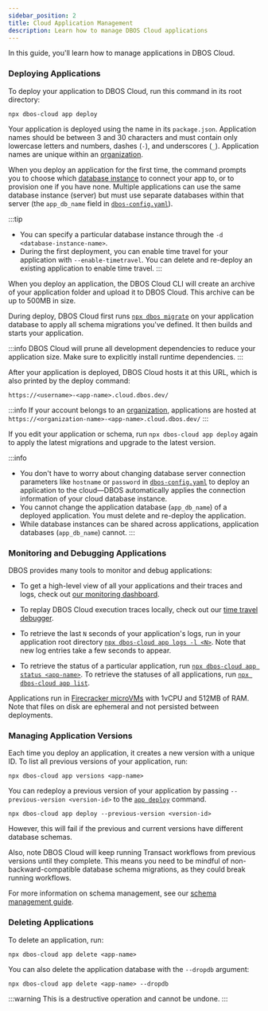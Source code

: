 ```yaml
---
sidebar_position: 2
title: Cloud Application Management
description: Learn how to manage DBOS Cloud applications
---
```


In this guide, you'll learn how to manage applications in DBOS Cloud.


### Deploying Applications

To deploy your application to DBOS Cloud, run this command in its root directory:

```shell
npx dbos-cloud app deploy
```

Your application is deployed using the name in its `package.json`.
Application names should be between 3 and 30 characters and must contain only lowercase letters and numbers, dashes (`-`), and underscores (`_`). Application names are unique within an [organization](account-management#organization-management).

When you deploy an application for the first time, the command prompts you to choose which [database instance](../cloud-tutorials/database-management.md) to connect your app to, or to provision one if you have none. Multiple applications can use the same database instance (server) but must use separate databases within that server (the `app_db_name` field in [`dbos-config.yaml`](../api-reference/configuration#database)).

:::tip
* You can specify a particular database instance through the `-d <database-instance-name>`.
* During the first deployment, you can enable time travel for your application with `--enable-timetravel`. You can delete and re-deploy an existing application to enable time travel.
:::

When you deploy an application, the DBOS Cloud CLI will create an archive of your application folder and upload it to DBOS Cloud. This archive can be up to 500MB in size.

During deploy, DBOS Cloud first runs [`npx dbos migrate`](../api-reference/cli.md#npx-dbos-migrate) on your application database to apply all schema migrations you've defined.
It then builds and starts your application.

:::info
DBOS Cloud will prune all development dependencies to reduce your application size. Make sure to explicitly install runtime dependencies.
:::

After your application is deployed, DBOS Cloud hosts it at this URL, which is also printed by the deploy command:

```shell
https://<username>-<app-name>.cloud.dbos.dev/
```

:::info
If your account belongs to an [organization](./account-management.md#organization-management), applications are hosted at `https://<organization-name>-<app-name>.cloud.dbos.dev/`
:::

If you edit your application or schema, run `npx dbos-cloud app deploy` again to apply the latest migrations and upgrade to the latest version.

:::info
* You don't have to worry about changing database server connection parameters like `hostname` or `password` in [`dbos-config.yaml`](../api-reference/configuration.md) to deploy an application to the cloud&#8212;DBOS automatically applies the connection information of your cloud database instance.
* You cannot change the application database (`app_db_name`) of a deployed application. You must delete and re-deploy the application.
* While database instances can be shared across applications, application databases (`app_db_name`) cannot.
:::

### Monitoring and Debugging Applications

DBOS provides many tools to monitor and debug applications:

- To get a high-level view of all your applications and their traces and logs, check out [our monitoring dashboard](./monitoring-dashboard).

- To replay DBOS Cloud execution traces locally, check out our [time travel debugger](./timetravel-debugging).

- To retrieve the last `N` seconds of your application's logs, run in your application root directory [`npx dbos-cloud app logs -l <N>`](../api-reference/cloud-cli.md#npx-dbos-cloud-app-logs). Note that new log entries take a few seconds to appear.

- To retrieve the status of a particular application, run [`npx dbos-cloud app status <app-name>`](../api-reference/cloud-cli.md#npx-dbos-cloud-app-status). To retrieve the statuses of all applications, run [`npx dbos-cloud app list`](../api-reference/cloud-cli.md#npx-dbos-cloud-app-list).

Applications run in [Firecracker microVMs](https://firecracker-microvm.github.io/) with 1vCPU and 512MB of RAM. Note that files on disk are ephemeral and not persisted between deployments.

### Managing Application Versions

Each time you deploy an application, it creates a new version with a unique ID.
To list all previous versions of your application, run:

```
npx dbos-cloud app versions <app-name>
```

You can redeploy a previous version of your application by passing `--previous-version <version-id>` to the [`app deploy`](../api-reference/cloud-cli.md#npx-dbos-cloud-app-deploy) command.

```shell
npx dbos-cloud app deploy --previous-version <version-id>
```

However, this will fail if the previous and current versions have different database schemas.

Also, note DBOS Cloud will keep running Transact workflows from previous versions until they complete. This means you need to be mindful of non-backward-compatible database schema migrations, as they could break running workflows.

For more information on schema management, see our [schema management guide](./database-management.md#database-schema-management).


### Deleting Applications

To delete an application, run:

```shell
npx dbos-cloud app delete <app-name>
```

You can also delete the application database with the `--dropdb` argument:

```shell
npx dbos-cloud app delete <app-name> --dropdb
```


:::warning
This is a destructive operation and cannot be undone.
:::
